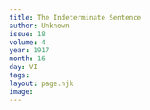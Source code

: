 ```yaml
---
title: The Indeterminate Sentence
author: Unknown
issue: 18
volume: 4
year: 1917
month: 16
day: VI
tags:
layout: page.njk
image:
---
```






